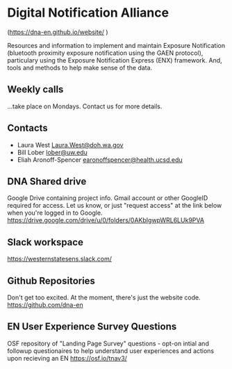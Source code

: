 # Digital Notification Alliance
(<a href="
https://dna-en.github.io/website/
         " target="_blank">https://dna-en.github.io/website/
         </a>)

Resources and information to implement and maintain Exposure Notification (bluetooth proximity exposure notification using the GAEN protocol), particulary using the Exposure Notification Express (ENX) framework.  And, tools and methods to help make sense of the data.

## Weekly calls

...take place on Mondays.  Contact us for more details.

## Contacts
   * Laura West <a href="mailto:Laura.West@doh.wa.gov">Laura.West@doh.wa.gov
   * Bill Lober <a href="mailto:lober@uw.edu">lober@uw.edu
   * Eliah Aronoff-Spencer <a href="mailto:earonoffspencer@health.ucsd.edu">earonoffspencer@health.ucsd.edu

## DNA Shared drive
Google Drive containing project info.  Gmail account or other GoogleID required for access.  Let us know, or just "request access" at the link below when you're logged in to Google.
<a href="
https://drive.google.com/drive/u/0/folders/0AKbIgwpWRL6LUk9PVA
         " target="_blank">
https://drive.google.com/drive/u/0/folders/0AKbIgwpWRL6LUk9PVA
</a>

## Slack workspace
<a href="
https://app.slack.com/client/T01UC21BPEW/C01V1RMSAJC
         " target="_blank">
https://westernstatesens.slack.com/
</a>

## Github Repositories
Don't get too excited. At the moment, there's just the website code.
<a href="
https://github.com/dna-en
         " target="_blank">
https://github.com/dna-en
</a>

## EN User Experience Survey Questions
OSF repository of "Landing Page Survey" questions - opt-on intial and followup questionaires to help understand user experiences and actions upon recieving an EN
<a href="
https://osf.io/tnav3/
         " target="_blank">
https://osf.io/tnav3/
</a>

       
